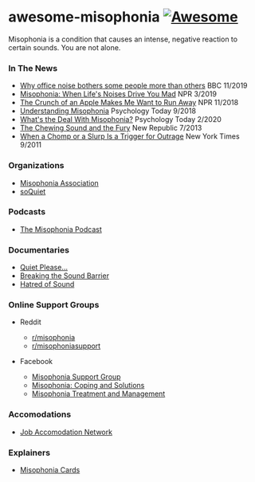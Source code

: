 # awesome-misophonia [![Awesome](https://awesome.re/badge-flat2.svg)](https://awesome.re)

Misophonia is a condition that causes an intense, negative reaction to certain sounds. You are not alone.

### In The News

- [Why office noise bothers some people more than others](https://www.bbc.com/worklife/article/20191115-office-noise-acceptable-levels-personality-type) BBC 11/2019
- [Misophonia: When Life's Noises Drive You Mad](https://npr.org/sections/health-shots/2019/03/18/702784044/misophonia-when-lifes-noises-drive-you-mad) NPR 3/2019
- [The Crunch of an Apple Makes Me Want to Run Away](https://www.bbc.com/news/stories-46193709) NPR 11/2018
- [Understanding Misophonia](https://www.psychologytoday.com/us/blog/sleepless-in-america/201809/understanding-misophonia) Psychology Today 9/2018
- [What's the Deal With Misophonia?](https://www.psychologytoday.com/us/blog/i-hear-you/202002/whats-the-deal-misophonia) Psychology Today 2/2020
- [The Chewing Sound and the Fury](https://newrepublic.com/article/113667/misophonia-treatment-what-if-chewing-sounds-ruined-your-life) New Republic 7/2013
- [When a Chomp or a Slurp Is a Trigger for Outrage](https://www.nytimes.com/2011/09/06/health/06annoy.html) New York Times 9/2011


### Organizations

- [Misophonia Association](https://misophonia-association.org/)
- [soQuiet](http://soquiet.org/)

### Podcasts

- [The Misophonia Podcast](https://misophoniapodcast.com)

### Documentaries

- [Quiet Please...](http://www.quietpleasefilm.com)
- [Breaking the Sound Barrier](https://www.youtube.com/watch?v=l401uIyrE_A)
- [Hatred of Sound](https://www.misophoniainternational.com/a-misophonia-documentary/)

### Online Support Groups

- Reddit
  - [r/misophonia](https://www.reddit.com/r/misophonia)
  - [r/misophoniasupport](https://www.reddit.com/r/misophoniasupport)

- Facebook
  - [Misophonia Support Group](https://www.facebook.com/groups/misophoniasupport)
  - [Misophonia: Coping and Solutions](https://www.facebook.com/groups/601611293217471)
  - [Misophonia Treatment and Management](https://www.facebook.com/groups/misophoniatreatment)

### Accomodations

- [Job Accomodation Network](https://askjan.org/articles/misophonia.cfm?csSearch=2896620_1)

### Explainers

- [Misophonia Cards](https://www.soquiet.org/free-misophonia-cards/)
